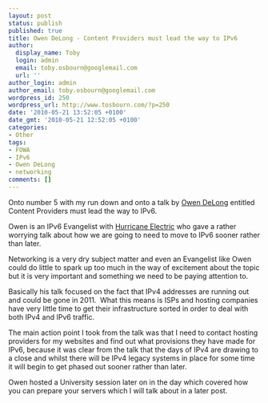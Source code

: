 ```yaml
---
layout: post
status: publish
published: true
title: Owen DeLong - Content Providers must lead the way to IPv6
author:
  display_name: Toby
  login: admin
  email: toby.osbourn@googlemail.com
  url: ''
author_login: admin
author_email: toby.osbourn@googlemail.com
wordpress_id: 250
wordpress_url: http://www.tosbourn.com/?p=250
date: '2010-05-21 13:52:05 +0100'
date_gmt: '2010-05-21 12:52:05 +0100'
categories:
- Other
tags:
- FOWA
- IPv6
- Owen DeLong
- networking
comments: []
---
```

<p>Onto number 5 with my run down and onto a talk by <a href="http://www.delong.com/">Owen DeLong</a> entitled Content Providers must lead the way to IPv6.</p>
<p>Owen is an IPv6 Evangelist with <a href="http://he.net/">Hurricane Electric</a> who gave a rather worrying talk about how we are going to need to move to IPv6 sooner rather than later.</p>
<p>Networking is a very dry subject matter and even an Evangelist like Owen could do little to spark up too much in the way of excitement about the topic but it is very important and something we need to be paying attention to.</p>
<p>Basically his talk focused on the fact that IPv4 addresses are running out and could be gone in 2011.  What this means is ISPs and hosting companies have very little time to get their infrastructure sorted in order to deal with both IPv4 and IPv6 traffic.</p>
<p>The main action point I took from the talk was that I need to contact hosting providers for my websites and find out what provisions they have made for IPv6, because it was clear from the talk that the days of IPv4 are drawing to a close and whilst there will be IPv4 legacy systems in place for some time it will begin to get phased out sooner rather than later.</p>
<p>Owen hosted a University session later on in the day which covered how you can prepare your servers which I will talk about in a later post.</p>
